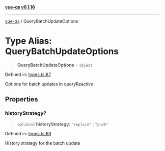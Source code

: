 [**vue-qs v0.1.16**](../README.md)

***

[vue-qs](../README.md) / QueryBatchUpdateOptions

# Type Alias: QueryBatchUpdateOptions

> **QueryBatchUpdateOptions** = `object`

Defined in: [types.ts:87](https://github.com/iamsomraj/vue-qs/blob/e1f88d67026c08e56605a693106ef6b717bd39ad/src/types.ts#L87)

Options for batch updates in queryReactive

## Properties

### historyStrategy?

> `optional` **historyStrategy**: `"replace"` \| `"push"`

Defined in: [types.ts:89](https://github.com/iamsomraj/vue-qs/blob/e1f88d67026c08e56605a693106ef6b717bd39ad/src/types.ts#L89)

History strategy for the batch update
